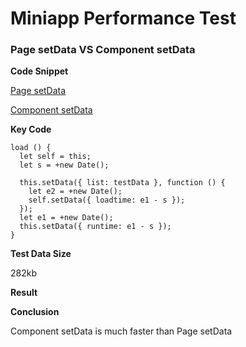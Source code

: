 # Miniapp Performance Test


### Page setData VS Component setData

**Code Snippet**

[Page setData]()

[Component setData]()

**Key Code**

```
load () {
  let self = this;
  let s = +new Date();

  this.setData({ list: testData }, function () {
    let e2 = +new Date();
    self.setData({ loadtime: e1 - s });
  });
  let e1 = +new Date();
  this.setData({ runtime: e1 - s });
}
```

**Test Data Size**

282kb

**Result**


**Conclusion**

Component setData is much faster than Page setData
